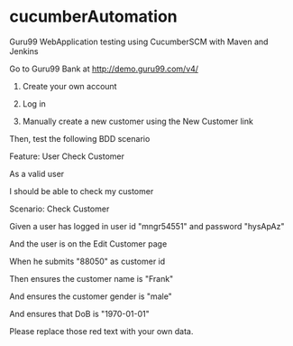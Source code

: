 # cucumberAutomation

Guru99 WebApplication testing using CucumberSCM with Maven and Jenkins

Go to Guru99 Bank at http://demo.guru99.com/v4/

1. Create your own account

2. Log in

3. Manually create a new customer using the New Customer link

Then, test the following BDD scenario

Feature: User Check Customer

As a valid user

I should be able to check my customer

Scenario: Check Customer

Given a user has logged in user id "mngr54551" and password "hysApAz"

And the user is on the Edit Customer page

When he submits "88050" as customer id

Then ensures the customer name is "Frank"

And ensures the customer gender is "male"

And ensures that DoB is "1970-01-01"

Please replace those red text with your own data.
